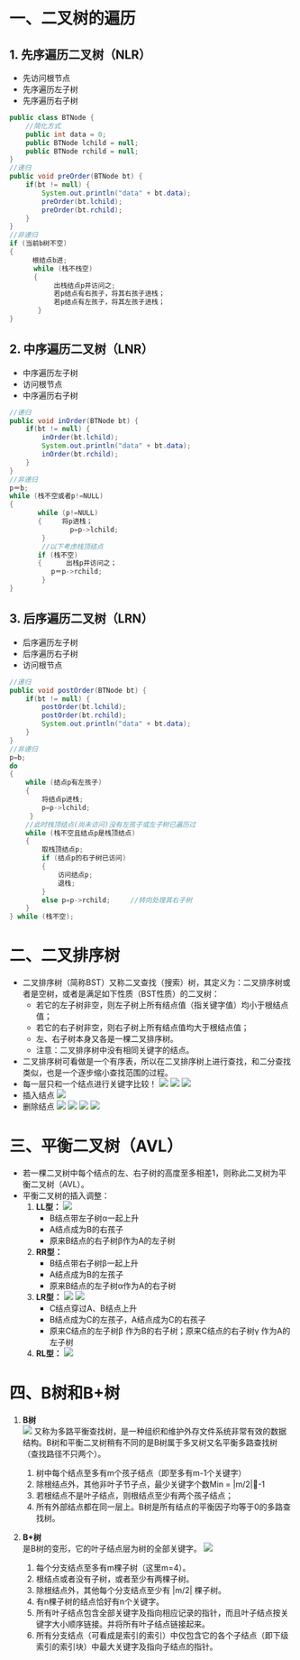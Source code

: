 # 一、二叉树的遍历
## 1. 先序遍历二叉树（NLR）
- 先访问根节点
- 先序遍历左子树
- 先序遍历右子树
```java
public class BTNode {
	//简化方式
	public int data = 0;
	public BTNode lchild = null;
	public BTNode rchild = null;
}
//递归
public void preOrder(BTNode bt) {
	if(bt != null) {
		System.out.println("data" + bt.data);
		preOrder(bt.lchild);
		preOrder(bt.rchild);
	}
}
//非递归
if (当前b树不空)
{
　    根结点b进;
      while (栈不栈空)
      {
           出栈结点p并访问之;
           若p结点有右孩子，将其右孩子进栈； 
           若p结点有左孩子，将其左孩子进栈；
       }
}
```

## 2. 中序遍历二叉树（LNR）
- 中序遍历左子树
- 访问根节点
- 中序遍历右子树
```java
//递归
public void inOrder(BTNode bt) {
	if(bt != null) {
		inOrder(bt.lchild);
		System.out.println("data" + bt.data);
		inOrder(bt.rchild);
	}
}
//非递归
p＝b;
while (栈不空或者p!=NULL)
{
       while (p!=NULL)
       {     将p进栈；
               p=p->lchild;
        }
        //以下考虑栈顶结点
       if (栈不空) 
       {      出栈p并访问之；
　　       p＝p->rchild;
        }
}
```

## 3. 后序遍历二叉树（LRN）
- 后序遍历左子树
- 后序遍历右子树
- 访问根节点
```java
//递归
public void postOrder(BTNode bt) {
	if(bt != null) {
		postOrder(bt.lchild);
		postOrder(bt.rchild);
		System.out.println("data" + bt.data);
	}
}
//非递归
p=b;
do
{   
	while (结点p有左孩子)
	{	
		将结点p进栈;
		p=p->lchild;
	 }
	//此时栈顶结点(尚未访问)没有左孩子或左子树已遍历过
	while (栈不空且结点p是栈顶结点)
	{	
		取栈顶结点p;
		if (结点p的右子树已访问)
		{      
			访问结点p;
			退栈;
		}
		else p=p->rchild;     //转向处理其右子树
	}
} while (栈不空);
```

# 二、二叉排序树
- 二叉排序树（简称BST）又称二叉查找（搜索）树，其定义为：二叉排序树或者是空树，或者是满足如下性质（BST性质）的二叉树：
	- 若它的左子树非空，则左子树上所有结点值（指关键字值）均小于根结点值；
	- 若它的右子树非空，则右子树上所有结点值均大于根结点值；
	- 左、右子树本身又各是一棵二叉排序树。
	- 注意：二叉排序树中没有相同关键字的结点。
- 二叉排序树可看做是一个有序表，所以在二叉排序树上进行查找，和二分查找类似，也是一个逐步缩小查找范围的过程。
- 每一层只和一个结点进行关键字比较！
![](二叉树_files/1.jpg)
![](二叉树_files/2.jpg)
![](二叉树_files/3.jpg)
- 插入结点
![](二叉树_files/4.jpg)
- 删除结点
![](二叉树_files/5.jpg)
![](二叉树_files/6.jpg)
![](二叉树_files/7.jpg)
![](二叉树_files/8.jpg)

# 三、平衡二叉树（AVL）
- 若一棵二叉树中每个结点的左、右子树的高度至多相差1，则称此二叉树为平衡二叉树（AVL）。
- 平衡二叉树的插入调整：
	1. **LL型：**
	![](二叉树_files/9.jpg)
		- B结点带左子树α一起上升
		- A结点成为B的右孩子
		- 原来B结点的右子树β作为A的左子树
	2. **RR型：**
		- B结点带右子树β一起上升
		- A结点成为B的左孩子
		- 原来B结点的左子树α作为A的右子树
	3. **LR型：**
	![](二叉树_files/11.jpg)
	![](二叉树_files/10.jpg)
		- C结点穿过A、B结点上升
		- B结点成为C的左孩子，A结点成为C的右孩子
		- 原来C结点的左子树β 作为B的右子树；原来C结点的右子树γ 作为A的左子树
	4. **RL型：**
	![](二叉树_files/12.jpg)

# 四、B树和B+树
1. **B树**<br />
![](二叉树_files/13.jpg)
又称为多路平衡查找树，是一种组织和维护外存文件系统非常有效的数据结构。B树和平衡二叉树稍有不同的是B树属于多叉树又名平衡多路查找树（查找路径不只两个）。
	1. 树中每个结点至多有m个孩子结点（即至多有m-1个关键字）
	2. 除根结点外，其他非叶子节子点，最少关键字个数Min = |m/2|-1
	3. 若根结点不是叶子结点，则根结点至少有两个孩子结点；
	4. 所有外部结点都在同一层上。B树是所有结点的平衡因子均等于0的多路查找树。


2. **B+树**<br />
是B树的变形，它的叶子结点层为树的全部关键字。
![](二叉树_files/14.jpg)
	1. 每个分支结点至多有m棵子树（这里m=4）。
	2. 根结点或者没有子树，或者至少有两棵子树。
	3. 除根结点外，其他每个分支结点至少有 |m/2| 棵子树。
	4. 有n棵子树的结点恰好有n个关键字。
	5. 所有叶子结点包含全部关键字及指向相应记录的指针，而且叶子结点按关键字大小顺序链接。并将所有叶子结点链接起来。
	6. 所有分支结点（可看成是索引的索引）中仅包含它的各个子结点（即下级索引的索引块）中最大关键字及指向子结点的指针。


